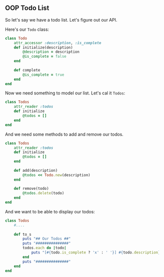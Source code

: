 ## OOP Todo List

So let's say we have a todo list. Let's figure out our API.

Here's our `Todo` class:

```ruby
class Todo
    attr_accessor :description, :is_complete
    def initialize(description)
        @description = description
        @is_complete = false
    end
    
    def complete
        @is_complete = true
    end
end
```

Now we need something to model our list. Let's cal it `Todos`:

```ruby
class Todos
    attr_reader :todos
    def initialize
        @todos = []
    end
end
```

And we need some methods to add and remove our todos.

```ruby
class Todos
    attr_reader :todos
    def initialize
        @todos = []
    end
    
    def add(description)
        @todos << Todo.new(description)
    end
    
    def remove(todo)
        @todos.delete(todo)
    end
end
```

And we want to be able to display our todos:

```ruby
class Todos
    #....
    
    def to_s
        puts "## Our Todos ##"
        puts "###############"
        todos.each do |todo|
            puts "[#{todo.is_complete ? 'x' : ' '}] #{todo.description}"
        end
        puts "###############"
    end
end
```

## 
